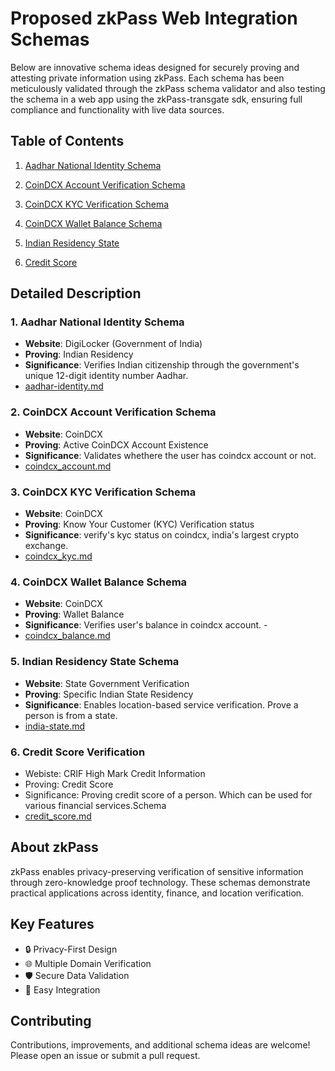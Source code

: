 # Proposed zkPass Web Integration Schemas

Below are innovative schema ideas designed for securely proving and attesting private
information using zkPass. Each schema has been meticulously validated through the
zkPass schema validator and also testing the schema in a web app using the
zkPass-transgate sdk, ensuring full compliance and functionality with live data sources.

## Table of Contents

1. [Aadhar National Identity Schema](https://github.com/thrishank/zkPass_schemas/blob/main/aadhar-identity.md)

2. [CoinDCX Account Verification Schema](https://github.com/thrishank/zkPass_schemas/blob/main/coindcx_account.md)

3. [CoinDCX KYC Verification Schema](https://github.com/thrishank/zkPass_schemas/blob/main/coindcx_kyc.md)

4. [CoinDCX Wallet Balance Schema](https://github.com/thrishank/zkPass_schemas/blob/main/coindcx_balance.md)

5. [Indian Residency State](https://github.com/thrishank/zkPass_schemas/blob/main/india-state.md)

6. [Credit Score](https://github.com/thrishank/zkPass_schemas/blob/main/credit_score.md)

## Detailed Description

### 1. Aadhar National Identity Schema

- **Website**: DigiLocker (Government of India)
- **Proving**: Indian Residency
- **Significance**: Verifies Indian citizenship through the government's unique 12-digit identity number Aadhar.
- [aadhar-identity.md](https://github.com/thrishank/zkPass_schemas/blob/main/aadhar-identity.md)

### 2. CoinDCX Account Verification Schema

- **Website**: CoinDCX
- **Proving**: Active CoinDCX Account Existence
- **Significance**: Validates whethere the user has coindcx account or not.
- [coindcx_account.md](https://github.com/thrishank/zkPass_schemas/blob/main/coindcx_account.md)

### 3. CoinDCX KYC Verification Schema

- **Website**: CoinDCX
- **Proving**: Know Your Customer (KYC) Verification status
- **Significance**: verify's kyc status on coindcx, india's largest crypto exchange.
- [coindcx_kyc.md](https://github.com/thrishank/zkPass_schemas/blob/main/coindcx_kyc.md)

### 4. CoinDCX Wallet Balance Schema

- **Website**: CoinDCX
- **Proving**: Wallet Balance
- **Significance**: Verifies user's balance in coindcx account. -
- [coindcx_balance.md](https://github.com/thrishank/zkPass_schemas/blob/main/coindcx_balance.md)

### 5. Indian Residency State Schema

- **Website**: State Government Verification
- **Proving**: Specific Indian State Residency
- **Significance**: Enables location-based service verification. Prove a person is from a state.
- [india-state.md](https://github.com/thrishank/zkPass_schemas/blob/main/india-state.md)

### 6. Credit Score Verification

- Webiste: CRIF High Mark Credit Information
- Proving: Credit Score
- Significance: Proving credit score of a person. Which can be used for various financial services.Schema
- [credit_score.md](https://github.com/thrishank/zkPass_schemas/blob/main/credit_score.md)

## About zkPass

zkPass enables privacy-preserving verification of sensitive information through zero-knowledge proof technology. These schemas demonstrate practical applications across identity, finance, and location verification.

## Key Features

- 🔒 Privacy-First Design
- 🌐 Multiple Domain Verification
- 🛡️ Secure Data Validation
- 🚀 Easy Integration

## Contributing

Contributions, improvements, and additional schema ideas are welcome! Please open an issue or submit a pull request.
